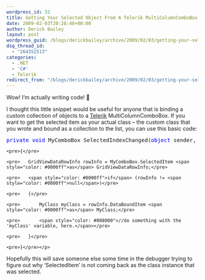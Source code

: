 ```yaml
---
wordpress_id: 32
title: Getting Your Selected Object From A Telerik MultiColumnComboBox
date: 2009-02-03T20:28:48+00:00
author: Derick Bailey
layout: post
wordpress_guid: /blogs/derickbailey/archive/2009/02/03/getting-your-selected-object-from-a-telerik-multicolumncombobox.aspx
dsq_thread_id:
  - "264352513"
categories:
  - .NET
  - 'C#'
  - Telerik
redirect_from: "/blogs/derickbailey/archive/2009/02/03/getting-your-selected-object-from-a-telerik-multicolumncombobox.aspx/"
---
```

Wow! I’m actually writing code! 🙂

I thought this little snippet would be useful for anyone that is binding a custom collection of objects to a <a href="http://www.telerik.com/" target="_blank">Telerik</a> MultiColumnComboBox. If you want to get the selected item as your actual class – the custom class that you wrote and bound as a collection to the list, you can use this basic code:

<div>
  <div>
    <pre><span style="color: #0000ff">private</span> <span style="color: #0000ff">void</span> MyComboBox_SelectedIndexChanged(<span style="color: #0000ff">object</span> sender, EventArgs e)</pre>
    
    <pre>{</pre>
    
    <pre>   GridViewDataRowInfo rowInfo = MyComboBox.SelectedItem <span style="color: #0000ff">as</span> GridViewDataRowInfo;</pre>
    
    <pre>   <span style="color: #0000ff">if</span> (rowInfo != <span style="color: #0000ff">null</span>)</pre>
    
    <pre>   {</pre>
    
    <pre>       MyClass myClass = rowInfo.DataBoundItem <span style="color: #0000ff">as</span> MyClass;</pre>
    
    <pre>       <span style="color: #008000">//do something with the 'myClass' variable, here.</span></pre>
    
    <pre>   }</pre>
    
    <pre>}</pre></p>
  </div>
</div>

Hopefully this will save someone else some time in the debugger trying to figure out why ‘SelectedItem’ is not coming back as the class instance that was selected.